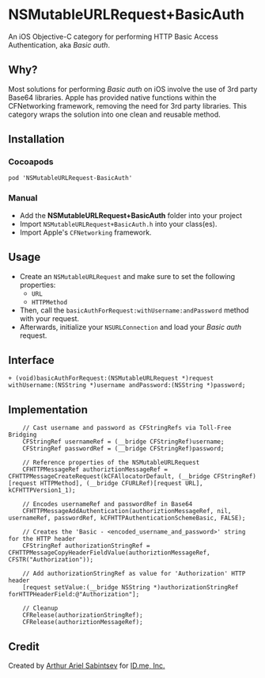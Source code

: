 NSMutableURLRequest+BasicAuth
==========================

An iOS Objective-C category for performing HTTP Basic Access Authentication, aka *Basic auth*.

## Why?
Most solutions for performing *Basic auth* on iOS involve the use of 3rd party Base64 libraries. Apple has provided native functions within the CFNetworking framework, removing the need for 3rd party libraries. This category wraps the solution into one clean and reusable method.

## Installation
### Cocoapods

```
pod 'NSMutableURLRequest-BasicAuth'
```

### Manual
- Add the **NSMutableURLRequest+BasicAuth** folder into your project
- Import `NSMutableURLRequest+BasicAuth.h` into your class(es).
- Import Apple's `CFNetworking` framework.

## Usage
- Create an `NSMutableURLRequest` and make sure to set the following properties:
	- `URL`
	- `HTTPMethod`
- Then, call the `basicAuthForRequest:withUsername:andPassword` method with your request.
- Afterwards, initialize your `NSURLConnection` and load your *Basic auth* request.

## Interface
``` obj-c
+ (void)basicAuthForRequest:(NSMutableURLRequest *)request withUsername:(NSString *)username andPassword:(NSString *)password;
```

## Implementation
``` obj-c
    // Cast username and password as CFStringRefs via Toll-Free Bridging
    CFStringRef usernameRef = (__bridge CFStringRef)username;
    CFStringRef passwordRef = (__bridge CFStringRef)password;
    
    // Reference properties of the NSMutableURLRequest
    CFHTTPMessageRef authoriztionMessageRef = CFHTTPMessageCreateRequest(kCFAllocatorDefault, (__bridge CFStringRef)[request HTTPMethod], (__bridge CFURLRef)[request URL], kCFHTTPVersion1_1);
    
    // Encodes usernameRef and passwordRef in Base64
    CFHTTPMessageAddAuthentication(authoriztionMessageRef, nil, usernameRef, passwordRef, kCFHTTPAuthenticationSchemeBasic, FALSE);
    
    // Creates the 'Basic - <encoded_username_and_password>' string for the HTTP header
    CFStringRef authorizationStringRef = CFHTTPMessageCopyHeaderFieldValue(authoriztionMessageRef, CFSTR("Authorization"));
    
    // Add authorizationStringRef as value for 'Authorization' HTTP header
    [request setValue:(__bridge NSString *)authorizationStringRef forHTTPHeaderField:@"Authorization"];
    
    // Cleanup
    CFRelease(authorizationStringRef);
    CFRelease(authoriztionMessageRef);
```

## Credit
Created by [Arthur Ariel Sabintsev](http://www.sabintsev.com) for [ID.me, Inc.](http://www.id.me)